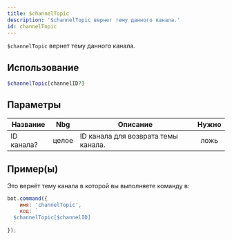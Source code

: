 ```yaml
---
title: $channelTopic
description: '$channelTopic вернет тему данного канала.'
id: channelTopic
---
```


`$channelTopic` вернет тему данного канала.

## Использование

```php
$channelTopic[channelID?]
```

## Параметры

| Название   | Nbg   | Описание                            | Нужно |
| ---------- | ----- | ----------------------------------- |:-----:|
| ID канала? | целое | ID канала для возврата темы канала. | ложь  |

## Пример(ы)

Это вернёт тему канала в которой вы выполняете команду в:

```javascript
bot.command({
    имя: 'channelTopic',
    код: `
  $channelTopic[$channelID]
  `
});
```